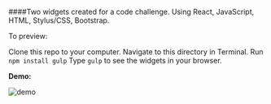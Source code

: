####Two widgets created for a code challenge. Using React, JavaScript, HTML, Stylus/CSS, Bootstrap.

To preview:

Clone this repo to your computer.
Navigate to this directory in Terminal.
Run `npm install gulp`
Type `gulp` to see the widgets in your browser.

**Demo:**

![demo](http://g.recordit.co/iyD6otgrML.gif)
